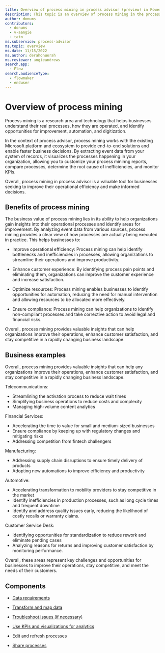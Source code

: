 ```yaml
---
title: Overview of process mining in process advisor (preview) in Power Automate (contains video)
description: This topic is an overview of process mining in the process advisor feature in Power Automate.
author: donums
contributors:
  - donums
  - v-aangie  
  - tatn
ms.subservice: process-advisor
ms.topic: overview
ms.date: 11/15/2022
ms.author: derahonuorah
ms.reviewer: angieandrews
search.app: 
  - Flow
search.audienceType: 
  - flowmaker
  - enduser
---
```


# Overview of process mining

Process mining is a research area and technology that helps businesses understand their real processes, how they are operated, and identify opportunities for improvement, automation, and digitization.

In the context of process advisor, process mining works with the existing Microsoft platform and ecosystem to provide end-to-end solutions and enable faster business decisions. By extracting event data from your system of records, it visualizes the processes happening in your organization, allowing you to customize your process mininng reports, compare processes, determine the root cause of inefficiencies, and monitor KPIs.

Overall, process mining in process advisor is a valuable tool for businesses seeking to improve their operational efficiency and make informed decisions.

## Benefits of process mining

The business value of process mining lies in its ability to help organizations gain insights into their operational processes and identify areas for improvement. By analyzing event data from various sources, process mining provides a clear view of how processes are actually being executed in practice. This helps businesses to:

- Improve operational efficiency: Process mining can help identify bottlenecks and inefficiencies in processes, allowing organizations to streamline their operations and improve productivity.

- Enhance customer experience: By identifying process pain points and eliminating them, organizations can improve the customer experience and increase satisfaction.

- Optimize resources: Process mining enables businesses to identify opportunities for automation, reducing the need for manual intervention and allowing resources to be allocated more effectively.

- Ensure compliance: Process mining can help organizations to identify non-compliant processes and take corrective action to avoid legal and financial risks.

Overall, process mining provides valuable insights that can help organizations improve their operations, enhance customer satisfaction, and stay competitive in a rapidly changing business landscape.

## Business examples

Overall, process mining provides valuable insights that can help any organizations improve their operations, enhance customer satisfaction, and stay competitive in a rapidly changing business landscape.

Telecommunications:

- Streamlining the activation process to reduce wait times
- Simplifying business operations to reduce costs and complexity
- Managing high-volume content analytics

Financial Services:

- Accelerating the time to value for small and medium-sized businesses
- Ensure compliance by keeping up with regulatory changes and mitigating risks
- Addressing competition from fintech challengers

Manufacturing:

- Addressing supply chain disruptions to ensure timely delivery of products
- Adopting new automations to improve efficiency and productivity

Automotive:

- Accelerating transformation to mobility providers to stay competitive in the market
- Identify inefficiencies in production processes, such as long cycle times and frequent downtime
- Identify and address quality issues early, reducing the likelihood of costly recalls or warranty claims.

Customer Service Desk:

- Identifying opportunities for standardization to reduce rework and eliminate pending cases
- Analyzing reasons for returns and improving customer satisfaction by monitoring performance.

Overall, these areas represent key challenges and opportunities for businesses to improve their operations, stay competitive, and meet the needs of their customers.

## Components

- [Data requirements](process-mining-processes-and-data.md#data-requirements)

- [Transform and map data](process-mining-transform.md)

- [Troubleshoot issues (if necessary)](process-mining-troubleshoot.md)

- [Use KPIs and visualizations for analytics](process-mining-visualize.md#use-kpis-and-visualizations-for-analytics)

- [Edit and refresh processes](process-mining-data-source.md)

- [Share processes](process-mining-share.md)
